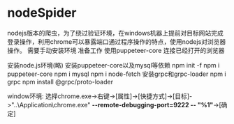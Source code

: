 # nodeSpider
nodejs版本的爬虫，为了绕过验证环境，在windows机器上提前对目标网站完成登录操作，利用chrome可以暴露端口通过程序操作的特点，使用nodejs对浏览器操作。
需要手动安装环境
准备工作
使用puppeteer-core
连接已经打开的浏览器


安装node.js环境(略)
安装puppeteer-core以及mysql等依赖
npm init -f
npm i puppeteer-core
npm i mysql
npm i node-fetch
安装grpc和grpc-loader
npm i grpc
npm install @grpc/proto-loader


window环境: 选择chrome.exe->右键->[属性]->[快捷方式]->[目标]->"..\Application\chrome.exe" **--remote-debugging-port=9222 -- "%1"**->[确定]
